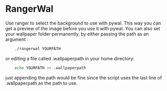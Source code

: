 # RangerWal
Use ranger to select the background to use with pywal.
This way you can get a preview of the image before you use it with pywal.
You can also set your wallpaper folder permanently, by either passing the path as an argument :
```bash
	./rangerwal YOURPATH
```
or editing a file called .wallpaperpath in your home directory:
```bash
	echo YOURPATH >> .wallpaperpath 
```
just appending the path would be fine since the script uses the last line of .wallpaperpath as the path to use.


